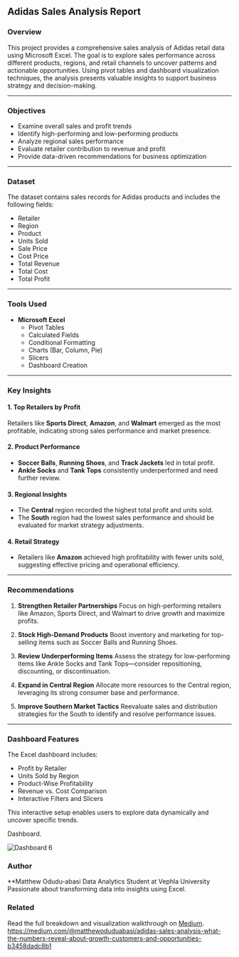 ## Adidas Sales Analysis Report

### Overview
This project provides a comprehensive sales analysis of Adidas retail data using Microsoft Excel. The goal is to explore sales performance across different products, regions, and retail channels to uncover patterns and actionable opportunities. Using pivot tables and dashboard visualization techniques, the analysis presents valuable insights to support business strategy and decision-making.

---

### Objectives
- Examine overall sales and profit trends
- Identify high-performing and low-performing products
- Analyze regional sales performance
- Evaluate retailer contribution to revenue and profit
- Provide data-driven recommendations for business optimization

---

### Dataset
The dataset contains sales records for Adidas products and includes the following fields:
- Retailer
- Region
- Product
- Units Sold
- Sale Price
- Cost Price
- Total Revenue
- Total Cost
- Total Profit

---

### Tools Used
- **Microsoft Excel**
  - Pivot Tables
  - Calculated Fields
  - Conditional Formatting
  - Charts (Bar, Column, Pie)
  - Slicers
  - Dashboard Creation

---

### Key Insights

#### 1. Top Retailers by Profit
Retailers like **Sports Direct**, **Amazon**, and **Walmart** emerged as the most profitable, indicating strong sales performance and market presence.

#### 2. Product Performance
- **Soccer Balls**, **Running Shoes**, and **Track Jackets** led in total profit.
- **Ankle Socks** and **Tank Tops** consistently underperformed and need further review.

#### 3. Regional Insights
- The **Central** region recorded the highest total profit and units sold.
- The **South** region had the lowest sales performance and should be evaluated for market strategy adjustments.

#### 4. Retail Strategy
- Retailers like **Amazon** achieved high profitability with fewer units sold, suggesting effective pricing and operational efficiency.

---

### Recommendations

1. **Strengthen Retailer Partnerships**
   Focus on high-performing retailers like Amazon, Sports Direct, and Walmart to drive growth and maximize profits.

2. **Stock High-Demand Products**
   Boost inventory and marketing for top-selling items such as Soccer Balls and Running Shoes.

3. **Review Underperforming Items**
   Assess the strategy for low-performing items like Ankle Socks and Tank Tops—consider repositioning, discounting, or discontinuation.

4. **Expand in Central Region**
   Allocate more resources to the Central region, leveraging its strong consumer base and performance.

5. **Improve Southern Market Tactics**
   Reevaluate sales and distribution strategies for the South to identify and resolve performance issues.

---

### Dashboard Features
The Excel dashboard includes:
- Profit by Retailer
- Units Sold by Region
- Product-Wise Profitability
- Revenue vs. Cost Comparison
- Interactive Filters and Slicers

This interactive setup enables users to explore data dynamically and uncover specific trends.

 Dashboard.


![Dashboard 6](https://github.com/user-attachments/assets/b9d82091-3b46-4d80-8648-71b16311d4f4)


### Author
**Matthew Odudu-abasi
Data Analytics Student at Vephla University  
Passionate about transforming data into insights using Excel.


### Related
Read the full breakdown and visualization walkthrough on [Medium](https://your-medium-article-link). https://medium.com/@matthewoduduabasi/adidas-sales-analysis-what-the-numbers-reveal-about-growth-customers-and-opportunities-b3458dadc8b1



 

